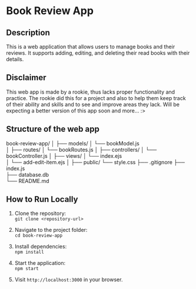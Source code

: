 # Book Review App

## Description
This is a web application that allows users to manage books and their reviews. It supports adding, editing, and deleting their read books with their details.

## Disclaimer
This web app is made by a rookie, thus lacks proper functionality and practice. The rookie did this for a project and also to help them keep track of their ability and skills and to see and improve areas they lack. Will be expecting a better version of this app soon and more... :>

## Structure of the web app
book-review-app/
│
├── models/
│   └── bookModel.js    
│
├── routes/
│   └── bookRoutes.js 
│
├── controllers/
│   └── bookController.js
│
├── views/
│   └── index.ejs  
│   └── add-edit-item.ejs 
│
├── public/
    └── style.css 
├── .gitignore
├── index.js             
├── database.db         
└── README.md

## How to Run Locally
1. Clone the repository:  
   `git clone <repository-url>`

2. Navigate to the project folder:  
   `cd book-review-app`

3. Install dependencies:  
   `npm install`

4. Start the application:  
   `npm start`

5. Visit `http://localhost:3000` in your browser.
